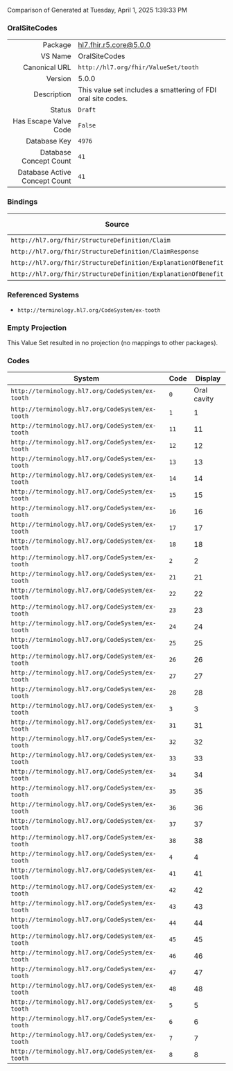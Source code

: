 Comparison of 
Generated at Tuesday, April 1, 2025 1:39:33 PM

### OralSiteCodes

|      |     |
| ---: | --- |
| Package | hl7.fhir.r5.core@5.0.0 |
| VS Name | OralSiteCodes |
| Canonical URL | `http://hl7.org/fhir/ValueSet/tooth` |
| Version | 5.0.0 |
| Description | This value set includes a smattering of FDI oral site codes. |
| Status | `Draft` |
| Has Escape Valve Code | `False` |
| Database Key | `4976` |
| Database Concept Count | `41` |
| Database Active Concept Count | `41` |
### Bindings

| Source | Element | Binding | Strength | Element Short |
| ------ | ------- | ------- | -------- | ------------- |
| `http://hl7.org/fhir/StructureDefinition/Claim` | `Claim.item.bodySite.site` | `http://hl7.org/fhir/ValueSet/tooth` | `Example` | Location |
| `http://hl7.org/fhir/StructureDefinition/ClaimResponse` | `ClaimResponse.addItem.bodySite.site` | `http://hl7.org/fhir/ValueSet/tooth` | `Example` | Location |
| `http://hl7.org/fhir/StructureDefinition/ExplanationOfBenefit` | `ExplanationOfBenefit.item.bodySite.site` | `http://hl7.org/fhir/ValueSet/tooth` | `Example` | Location |
| `http://hl7.org/fhir/StructureDefinition/ExplanationOfBenefit` | `ExplanationOfBenefit.addItem.bodySite.site` | `http://hl7.org/fhir/ValueSet/tooth` | `Example` | Location |

### Referenced Systems

* `http://terminology.hl7.org/CodeSystem/ex-tooth`
### Empty Projection

This Value Set resulted in no projection (no mappings to other packages).

### Codes

| System | Code | Display |
| ------ | ---- | ------- |
| `http://terminology.hl7.org/CodeSystem/ex-tooth` | `0` | Oral cavity |
| `http://terminology.hl7.org/CodeSystem/ex-tooth` | `1` | 1 |
| `http://terminology.hl7.org/CodeSystem/ex-tooth` | `11` | 11 |
| `http://terminology.hl7.org/CodeSystem/ex-tooth` | `12` | 12 |
| `http://terminology.hl7.org/CodeSystem/ex-tooth` | `13` | 13 |
| `http://terminology.hl7.org/CodeSystem/ex-tooth` | `14` | 14 |
| `http://terminology.hl7.org/CodeSystem/ex-tooth` | `15` | 15 |
| `http://terminology.hl7.org/CodeSystem/ex-tooth` | `16` | 16 |
| `http://terminology.hl7.org/CodeSystem/ex-tooth` | `17` | 17 |
| `http://terminology.hl7.org/CodeSystem/ex-tooth` | `18` | 18 |
| `http://terminology.hl7.org/CodeSystem/ex-tooth` | `2` | 2 |
| `http://terminology.hl7.org/CodeSystem/ex-tooth` | `21` | 21 |
| `http://terminology.hl7.org/CodeSystem/ex-tooth` | `22` | 22 |
| `http://terminology.hl7.org/CodeSystem/ex-tooth` | `23` | 23 |
| `http://terminology.hl7.org/CodeSystem/ex-tooth` | `24` | 24 |
| `http://terminology.hl7.org/CodeSystem/ex-tooth` | `25` | 25 |
| `http://terminology.hl7.org/CodeSystem/ex-tooth` | `26` | 26 |
| `http://terminology.hl7.org/CodeSystem/ex-tooth` | `27` | 27 |
| `http://terminology.hl7.org/CodeSystem/ex-tooth` | `28` | 28 |
| `http://terminology.hl7.org/CodeSystem/ex-tooth` | `3` | 3 |
| `http://terminology.hl7.org/CodeSystem/ex-tooth` | `31` | 31 |
| `http://terminology.hl7.org/CodeSystem/ex-tooth` | `32` | 32 |
| `http://terminology.hl7.org/CodeSystem/ex-tooth` | `33` | 33 |
| `http://terminology.hl7.org/CodeSystem/ex-tooth` | `34` | 34 |
| `http://terminology.hl7.org/CodeSystem/ex-tooth` | `35` | 35 |
| `http://terminology.hl7.org/CodeSystem/ex-tooth` | `36` | 36 |
| `http://terminology.hl7.org/CodeSystem/ex-tooth` | `37` | 37 |
| `http://terminology.hl7.org/CodeSystem/ex-tooth` | `38` | 38 |
| `http://terminology.hl7.org/CodeSystem/ex-tooth` | `4` | 4 |
| `http://terminology.hl7.org/CodeSystem/ex-tooth` | `41` | 41 |
| `http://terminology.hl7.org/CodeSystem/ex-tooth` | `42` | 42 |
| `http://terminology.hl7.org/CodeSystem/ex-tooth` | `43` | 43 |
| `http://terminology.hl7.org/CodeSystem/ex-tooth` | `44` | 44 |
| `http://terminology.hl7.org/CodeSystem/ex-tooth` | `45` | 45 |
| `http://terminology.hl7.org/CodeSystem/ex-tooth` | `46` | 46 |
| `http://terminology.hl7.org/CodeSystem/ex-tooth` | `47` | 47 |
| `http://terminology.hl7.org/CodeSystem/ex-tooth` | `48` | 48 |
| `http://terminology.hl7.org/CodeSystem/ex-tooth` | `5` | 5 |
| `http://terminology.hl7.org/CodeSystem/ex-tooth` | `6` | 6 |
| `http://terminology.hl7.org/CodeSystem/ex-tooth` | `7` | 7 |
| `http://terminology.hl7.org/CodeSystem/ex-tooth` | `8` | 8 |
